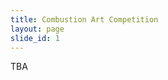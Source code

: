 ```yaml
---
title: Combustion Art Competition
layout: page
slide_id: 1
---
```


TBA

<!-- mailto:art.wssci20@gmail.com -->